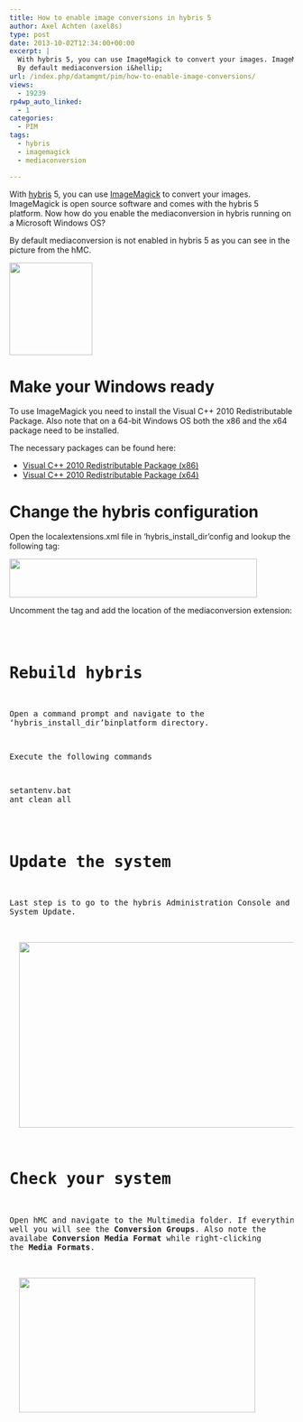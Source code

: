 ```yaml
---
title: How to enable image conversions in hybris 5
author: Axel Achten (axel8s)
type: post
date: 2013-10-02T12:34:00+00:00
excerpt: |
  With hybris 5, you can use ImageMagick to convert your images. ImageMagick is open source software and comes with the hybris 5 platform. Now how do you enable the mediaconversion in hybris running on a Microsoft Windows OS?
  By default mediaconversion i&hellip;
url: /index.php/datamgmt/pim/how-to-enable-image-conversions/
views:
  - 19239
rp4wp_auto_linked:
  - 1
categories:
  - PIM
tags:
  - hybris
  - imagemagick
  - mediaconversion

---
```

With [hybris][1] 5, you can use [ImageMagick][2] to convert your images. ImageMagick is open source software and comes with the hybris 5 platform. Now how do you enable the mediaconversion in hybris running on a Microsoft Windows OS?
  
By default mediaconversion is not enabled in hybris 5 as you can see in the picture from the hMC.

<div class="image_block">
  <a href="/wp-content/uploads/blogs/DataMgmt/Axel8s/ImgMag1.png?mtime=1380714712"><img alt="" src="/wp-content/uploads/blogs/DataMgmt/Axel8s/ImgMag1.png?mtime=1380714712" width="147" height="164" /></a>
</div>



# Make your Windows ready

To use ImageMagick you need to install the Visual C++ 2010 Redistributable Package. Also note that on a 64-bit Windows OS both the x86 and the x64 package need to be installed.
  
The necessary packages can be found here:

  * [Visual C++ 2010 Redistributable Package (x86)][3]
  * [Visual C++ 2010 Redistributable Package (x64)][4]



# Change the hybris configuration

Open the localextensions.xml file in &#8216;hybris\_install\_dir&#8217;config and lookup the following tag:

<div class="image_block">
  <a href="/wp-content/uploads/blogs/DataMgmt/Axel8s/ImgMag2.png?mtime=1380714712"><img alt="" src="/wp-content/uploads/blogs/DataMgmt/Axel8s/ImgMag2.png?mtime=1380714712" width="439" height="69" /></a>
</div>

Uncomment the tag and add the location of the mediaconversion extension:

<pre><extension name="mediaconversion" /&gt;</pre>



# Rebuild hybris

Open a command prompt and navigate to the &#8216;hybris\_install\_dir&#8217;binplatform directory.
  
Execute the following commands

<pre>setantenv.bat
ant clean all</pre>



# Update the system

Last step is to go to the hybris Administration Console and perform a System Update.

<div class="image_block">
  <a href="/wp-content/uploads/blogs/DataMgmt/Axel8s/ImgMag3.png?mtime=1380714713"><img alt="" src="/wp-content/uploads/blogs/DataMgmt/Axel8s/ImgMag3.png?mtime=1380714713" width="687" height="329" /></a>
</div>



# Check your system

Open hMC and navigate to the Multimedia folder. If everything went well you will see the **Conversion Groups**. Also note the availabe **Conversion Media Format** while right-clicking the **Media Formats**.

<div class="image_block">
  <a href="/wp-content/uploads/blogs/DataMgmt/Axel8s/ImgMag4.png?mtime=1380714713"><img alt="" src="/wp-content/uploads/blogs/DataMgmt/Axel8s/ImgMag4.png?mtime=1380714713" width="419" height="239" /></a>
</div>

 [1]: http://www.hybris.com/
 [2]: http://www.imagemagick.org/
 [3]: http://www.microsoft.com/en-us/download/details.aspx?id=5555
 [4]: http://www.microsoft.com/en-us/download/details.aspx?id=14632
